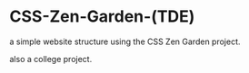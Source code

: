 # CSS-Zen-Garden-(TDE)
a simple website structure using the CSS Zen Garden project.

also a college project.
